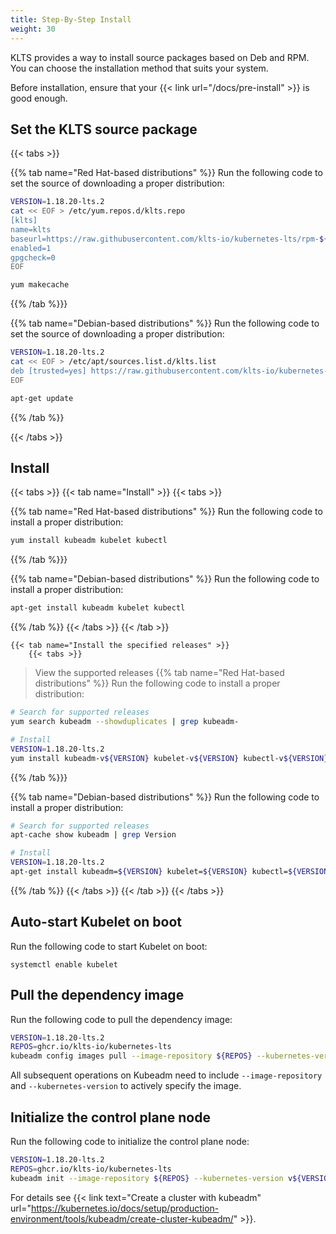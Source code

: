 ```yaml
---
title: Step-By-Step Install
weight: 30
---
```


KLTS provides a way to install source packages based on Deb and RPM. You can choose the installation method that suits your system.

Before installation, ensure that your {{< link url="/docs/pre-install" >}} is good enough.
## Set the KLTS source package

{{< tabs >}}

{{% tab name="Red Hat-based distributions" %}}
Run the following code to set the source of downloading a proper distribution:
``` bash
VERSION=1.18.20-lts.2
cat << EOF > /etc/yum.repos.d/klts.repo
[klts]
name=klts
baseurl=https://raw.githubusercontent.com/klts-io/kubernetes-lts/rpm-${VERSION}/\$basearch/
enabled=1
gpgcheck=0
EOF

yum makecache
```
{{% /tab %}}}

{{% tab name="Debian-based distributions" %}}
Run the following code to set the source of downloading a proper distribution:
``` bash
VERSION=1.18.20-lts.2
cat << EOF > /etc/apt/sources.list.d/klts.list
deb [trusted=yes] https://raw.githubusercontent.com/klts-io/kubernetes-lts/deb-${VERSION} stable main
EOF

apt-get update
```
{{% /tab %}}

{{< /tabs >}}

## Install

{{< tabs >}}
    {{< tab name="Install" >}}
        {{< tabs >}}

{{% tab name="Red Hat-based distributions" %}}
Run the following code to install a proper distribution:
``` bash
yum install kubeadm kubelet kubectl
```
{{% /tab %}}}

{{% tab name="Debian-based distributions" %}}
Run the following code to install a proper distribution:
``` bash
apt-get install kubeadm kubelet kubectl
```
{{% /tab %}}
        {{< /tabs >}}
    {{< /tab >}}

    {{< tab name="Install the specified releases" >}}
        {{< tabs >}}

> View the supported releases
{{% tab name="Red Hat-based distributions" %}}
Run the following code to install a proper distribution:
``` bash
# Search for supported releases
yum search kubeadm --showduplicates | grep kubeadm-

# Install
VERSION=1.18.20-lts.2
yum install kubeadm-v${VERSION} kubelet-v${VERSION} kubectl-v${VERSION}
```
{{% /tab %}}}

{{% tab name="Debian-based distributions" %}}
Run the following code to install a proper distribution:
``` bash
# Search for supported releases
apt-cache show kubeadm | grep Version

# Install
VERSION=1.18.20-lts.2
apt-get install kubeadm=${VERSION} kubelet=${VERSION} kubectl=${VERSION}
```
{{% /tab %}}
        {{< /tabs >}}
    {{< /tab >}}
{{< /tabs >}}

## Auto-start Kubelet on boot
Run the following code to start Kubelet on boot:
```
systemctl enable kubelet
```
## Pull the dependency image
Run the following code to pull the dependency image:
``` bash
VERSION=1.18.20-lts.2
REPOS=ghcr.io/klts-io/kubernetes-lts
kubeadm config images pull --image-repository ${REPOS} --kubernetes-version v${VERSION}
```
All subsequent operations on Kubeadm need to include `--image-repository` and `--kubernetes-version` to actively specify the image.
## Initialize the control plane node
Run the following code to initialize the control plane node:
``` bash
VERSION=1.18.20-lts.2
REPOS=ghcr.io/klts-io/kubernetes-lts
kubeadm init --image-repository ${REPOS} --kubernetes-version v${VERSION}
```
For details see {{< link text="Create a cluster with kubeadm" url="https://kubernetes.io/docs/setup/production-environment/tools/kubeadm/create-cluster-kubeadm/" >}}.
